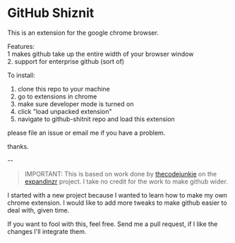 GitHub Shiznit
========

This is an extension for the google chrome browser. 

Features:  
1  makes github take up the entire width of your browser window  
2. support for enterprise github (sort of)  

To install:  
1. clone this repo to your machine  
2. go to extensions in chrome  
2. make sure developer mode is turned on  
3. click "load unpacked extension"  
4. navigate to github-shitnit repo and load this extension  

please file an issue or email me if you have a problem.

thanks.

--

> IMPORTANT: This is based on work done by [thecodejunkie](https://github.com/thecodejunkie) on the [expandinzr](https://github.com/thecodejunkie/github.expandinizr) project. I take no credit for the work to make github wider.

I started with a new project because I wanted to learn how to make my own chrome extension. I would like to add more tweaks to make github easier to deal with, given time.

If you want to fool with this, feel free. Send me a pull request, if I like the changes I'll integrate them.

